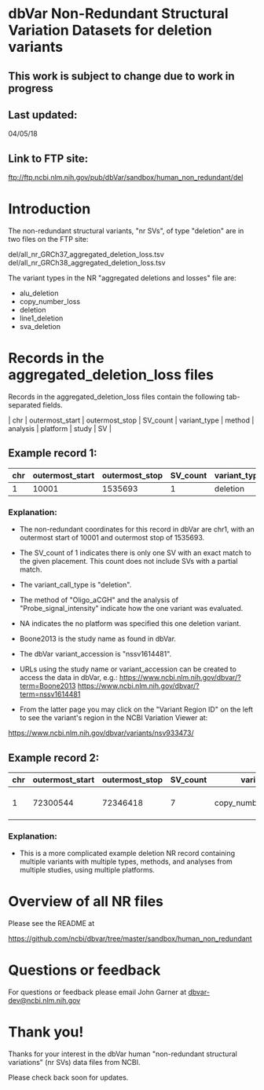 # dbVar Non-Redundant Structural Variation Datasets for deletion variants

## ****This work is subject to change due to work in progress****

## Last updated: 
04/05/18

## Link to FTP site: 

ftp://ftp.ncbi.nlm.nih.gov/pub/dbVar/sandbox/human_non_redundant/del

# Introduction

The non-redundant structural variants, "nr SVs", of type "deletion" are in two 
files on the FTP site:

del/all_nr_GRCh37_aggregated_deletion_loss.tsv
del/all_nr_GRCh38_aggregated_deletion_loss.tsv

The variant types in the NR "aggregated deletions and losses" file are:

* alu_deletion
* copy_number_loss
* deletion
* line1_deletion
* sva_deletion

# Records in the aggregated_deletion_loss files 

Records in the aggregated_deletion_loss files contain the following tab-separated fields.

| chr | outermost_start | outermost_stop | SV_count | variant_type | method | analysis | platform | study | SV |


## Example record 1:

chr | outermost_start | outermost_stop | SV_count | variant_type | method | analysis | platform | study | SV 
----|------------------|----------------|----------|--------------|--------|----------|----------|-------|---
1 | 10001 | 1535693 | 1  | deletion  | Oligo_aCGH  | Probe_signal_intensity | NA  | Boone2013  | nssv1614481

### Explanation:

* The non-redundant coordinates for this record in dbVar are chr1, with
an outermost start of 10001 and outermost stop of 1535693.

* The SV_count of 1 indicates there is only one SV with an exact match to the 
given placement.  This count does not include SVs with a partial match.

* The variant_call_type is "deletion".

* The method of "Oligo_aCGH" and the analysis of "Probe_signal_intensity" 
indicate how the one variant was evaluated.

* NA indicates the no platform was specified this one deletion variant.

* Boone2013 is the study name as found in dbVar.

* The dbVar variant_accession is "nssv1614481".

* URLs using the study name or variant_accession can be created to access the data
in dbVar, e.g.:
https://www.ncbi.nlm.nih.gov/dbvar/?term=Boone2013
https://www.ncbi.nlm.nih.gov/dbvar/?term=nssv1614481

* From the latter page you may click on the "Variant Region ID" on the left to see
the variant's region in the NCBI Variation Viewer at:

https://www.ncbi.nlm.nih.gov/dbvar/variants/nsv933473/

## Example record 2:

chr | outermost_start | outermost_stop | SV_count | variant_type | method | analysis | platform | study | SV 
----|------------------|----------------|----------|--------------|--------|----------|----------|-------|---
1 | 72300544 | 72346418 | 7 | copy_number_loss;deletion | Oligo_aCGH;Sequencing | Probe_signal_intensity;Read_depth | Agilent 24M aCGH;Illumina IIx | Park2010;Ju2010 | nssv1423530:nssv1425248:nssv1428032:nssv1428830:nssv1434173:nssv1439464:nssv1420391

### Explanation:

* This is a more complicated example deletion NR record containing multiple 
variants with multiple types, methods, and analyses from multiple studies, using 
multiple platforms.

# Overview of all NR files 

Please see the README at

https://github.com/ncbi/dbvar/tree/master/sandbox/human_non_redundant

# Questions or feedback

For questions or feedback please email John Garner at dbvar-dev@ncbi.nlm.nih.gov

# Thank you!

Thanks for your interest in the dbVar human "non-redundant structural variations" (nr SVs) 
data files from NCBI.

Please check back soon for updates.
